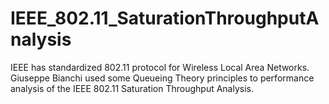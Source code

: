 # IEEE_802.11_SaturationThroughputAnalysis
IEEE has standardized 802.11 protocol for Wireless Local Area Networks. Giuseppe Bianchi used some Queueing Theory principles to performance analysis of the IEEE 802.11 Saturation Throughput Analysis. 
